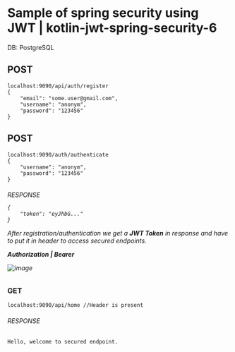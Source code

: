 # Sample of spring security using JWT | kotlin-jwt-spring-security-6
DB: PostgreSQL

<h2>POST</h2>
    
    localhost:9090/api/auth/register
    {
        "email": "some.user@gmail.com",
        "username": "anonym",
        "password": "123456"
    }
    
<h2>POST</h2>

    localhost:9090/auth/authenticate
    {
        "username": "anonym",
        "password": "123456"
    }
    
<h6>RESPONSE</h>

    {
        "token": "eyJhbG..."
    }


<p>After registration/authentication we get a <b>JWT Token</b> in response and have to put it in header to access secured endpoints.</p>

<b>Authorization | Bearer <token> </b>
    
![image](https://user-images.githubusercontent.com/90960365/215284250-8f7ec7d4-a28d-4eb9-af6c-9bc577310a27.png)

<h3>GET</h3>

    localhost:9090/api/home //Header is present

<h6>RESPONSE</h6>

    Hello, welcome to secured endpoint.
    
    
